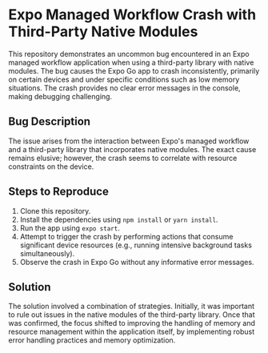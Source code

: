 # Expo Managed Workflow Crash with Third-Party Native Modules

This repository demonstrates an uncommon bug encountered in an Expo managed workflow application when using a third-party library with native modules. The bug causes the Expo Go app to crash inconsistently, primarily on certain devices and under specific conditions such as low memory situations. The crash provides no clear error messages in the console, making debugging challenging.

## Bug Description
The issue arises from the interaction between Expo's managed workflow and a third-party library that incorporates native modules.  The exact cause remains elusive; however, the crash seems to correlate with resource constraints on the device.

## Steps to Reproduce
1. Clone this repository.
2. Install the dependencies using `npm install` or `yarn install`.
3. Run the app using `expo start`.
4. Attempt to trigger the crash by performing actions that consume significant device resources (e.g., running intensive background tasks simultaneously).
5. Observe the crash in Expo Go without any informative error messages.

## Solution
The solution involved a combination of strategies. Initially, it was important to rule out issues in the native modules of the third-party library. Once that was confirmed, the focus shifted to improving the handling of memory and resource management within the application itself, by implementing robust error handling practices and memory optimization.